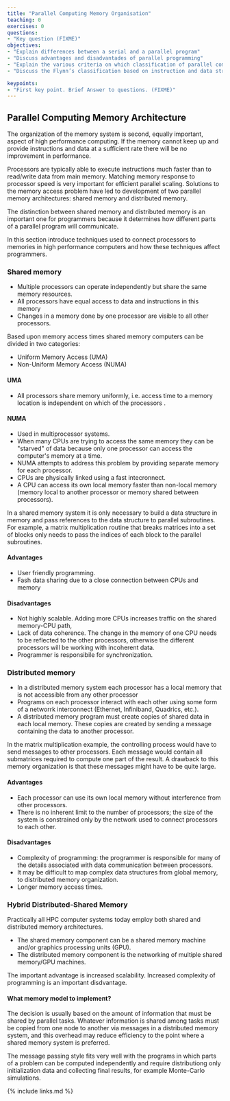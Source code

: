```yaml
---
title: "Parallel Computing Memory Organisation"
teaching: 0
exercises: 0
questions:
- "Key question (FIXME)"
objectives:
- "Explain differences between a serial and a parallel program"
- "Discuss advantages and disadvantades of parallel programming"
- "Explain the various criteria on which classification of parallel computers are based"
- "Discuss the Flynn’s classification based on instruction and data streams"

keypoints:
- "First key point. Brief Answer to questions. (FIXME)"
---
```



## Parallel Computing Memory Architecture

The organization of the memory system is second, equally important, aspect of high performance computing. If the memory cannot keep up and provide instructions and data at a sufficient rate there will be no improvement in performance.

Processors are typically able to execute instructions much faster than
to read/write data from main memory. Matching memory response to processor speed is very important for efficient parallel scaling. Solutions to the memory access problem have led to development of two parallel memory architectures: shared memory and distributed memory.

The distinction between shared memory and distributed memory is an important one for programmers because it determines how different parts of a parallel program will communicate.

In this section introduce techniques used to connect processors to memories in high performance computers and how these techniques affect programmers.


### Shared memory

- Multiple processors can operate independently but share the same memory resources.
- All processors have equal access to data and instructions in this memory
- Changes in a memory done by one processor are visible to all other processors.

Based upon memory access times shared memory computers can be divided in two categories:

- Uniform Memory Access (UMA)
- Non-Uniform Memory Access (NUMA)

#### UMA
- All processors share memory uniformly, i.e. access time to a memory location is independent on which of the processors .

#### NUMA

- Used in multiprocessor systems.
- When many CPUs are trying to access the same memory they can be "starved" of data because only one processor can access the computer's memory at a time.
- NUMA attempts to address this problem by providing separate memory for each processor.
- CPUs are physically linked using a fast intecronnect.
- A CPU can access its own local memory faster than non-local memory (memory local to another processor or memory shared between processors).

In a shared memory system it is only necessary to build a data structure in memory and pass references to the data structure to parallel subroutines. For example, a matrix multiplication routine that breaks matrices into a set of blocks only needs to pass the indices of each block to the parallel subroutines.


#### Advantages
- User friendly programming.
- Fash data sharing due to a close connection between CPUs and memory

#### Disadvantages

- Not highly scalable. Adding more CPUs increases traffic on the shared memory-CPU path,
- Lack of data coherence. The change in the memory of one CPU needs to be reflected to the other processors, otherwise the different processors will be working with incoherent data.
- Programmer is responsibile for synchronization.

### Distributed memory

- In a distributed memory system each processor has a local memory that is not accessible from any other processor
- Programs on each processor interact with each other using some form of a networrk interconnect (Ethernet, Infiniband, Quadrics, etc.).
- A distributed memory program must create copies of shared data in each local memory. These copies are created by sending a message containing the data to another processor.

In the matrix multiplication example, the controlling process would have to send messages to other processors. Each message would contain all submatrices required to compute one part of the result. A drawback to this memory organization is that these messages might have to be quite large.

#### Advantages

- Each processor can use its own local memory without interference from other processors.
-  There is no inherent limit to the number of processors; the size of the system is constrained only by the network used to connect processors to each other.

#### Disadvantages

- Complexity of programming: the programmer is responsible for many of the details associated with data communication between processors.
- It may be difficult to map complex data structures from global memory, to distributed memory organization.
- Longer memory access times.


### Hybrid Distributed-Shared Memory

Practically all HPC computer systems today employ both shared and distributed memory architectures.

- The shared memory component can be a shared memory machine and/or graphics processing units (GPU).
- The distributed memory component is the networking of multiple shared memory/GPU machines.

The important advantage is increased scalability. Increased complexity of programming is an important disdvantage.

#### What memory model to implement?


The decision is usually based on the amount of information that must be shared by parallel tasks. Whatever information is shared among tasks must be copied from one node to another via messages in a distributed memory system, and this overhead may reduce efficiency to the point where a shared memory system is preferred.

The message passing style fits very well with the programs in which parts of a problem can be computed independently and require distributiong only initialization data and collecting final results, for example Monte-Carlo simulations.



{% include links.md %}
